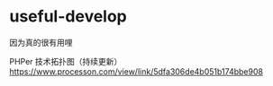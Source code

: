 # useful-develop
因为真的很有用哩

PHPer 技术拓扑图（持续更新）
https://www.processon.com/view/link/5dfa306de4b051b174bbe908
